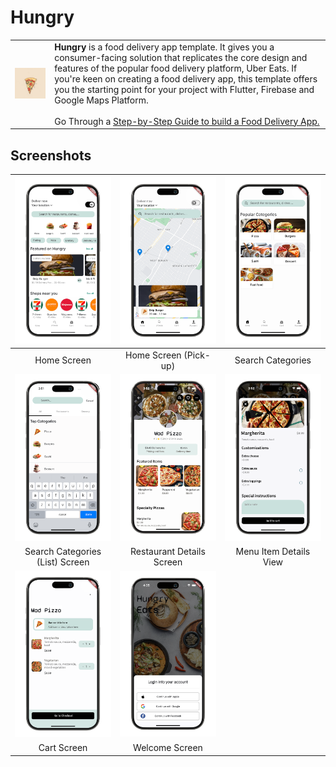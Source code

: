# Hungry

<table>
  <tr>
    <td><img src="assets/icons/app_icon.png" alt="Hungry" style="width: 300px;"/></td>
    <td>
      <strong>Hungry</strong> is a food delivery app template. It gives you a consumer-facing solution that replicates the core design and features of the popular food delivery platform, Uber Eats. If you're keen on creating a food delivery app, this template offers you the starting point for your project with Flutter, Firebase and Google Maps Platform. </br> </br>
 Go Through a <a href="https://www.sevensquaretech.com/create-food-delivery-app-code-with-github/" target="_blank">Step-by-Step Guide to build a Food Delivery App.</a>
    </td>
  </tr>
</table>

## Screenshots

|       ![Home Screen](screenshots/hungry-1.png)        |   ![Home Screen (Pick-up)](screenshots/hungry-2.png)   |   ![Search Categories](screenshots/hungry-3.png)    |
| :---------------------------------------------------: | :----------------------------------------------------: | :-------------------------------------------------: |
|                      Home Screen                      |                 Home Screen (Pick-up)                  |                  Search Categories                  |
| ![Search Categories (List)](screenshots/hungry-4.png) | ![Restaurant Details Screen](screenshots/hungry-6.png) | ![Menu Item Details View](screenshots/hungry-7.png) |
|            Search Categories (List) Screen            |               Restaurant Details Screen                |               Menu Item Details View                |
|       ![Cart Screen](screenshots/hungry-8.png)        |      ![Welcome Screen](screenshots/hungry-9.png)       |                                                     |
|                      Cart Screen                      |                     Welcome Screen                     |                                                     |
